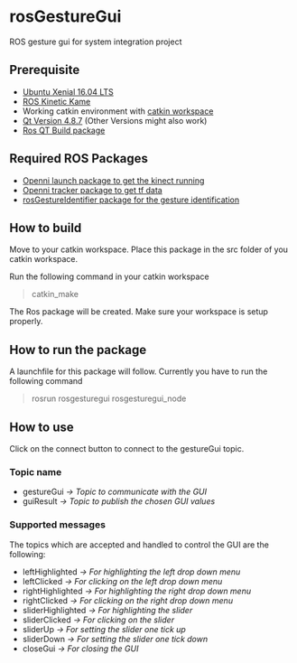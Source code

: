 # rosGestureGui
ROS gesture gui for system integration project

## Prerequisite
- [Ubuntu Xenial 16.04 LTS](http://releases.ubuntu.com/16.04/)
- [ROS Kinetic Kame](http://wiki.ros.org/kinetic/Installation)
- Working catkin environment with [catkin workspace](http://wiki.ros.org/ROS/Tutorials)
- [Qt Version 4.8.7](https://doc.qt.io/archives/qt-4.8/index.html) (Other Versions might also work)
- [Ros QT Build package](http://wiki.ros.org/qt_build)

## Required ROS Packages
- [Openni launch package to get the kinect running](http://wiki.ros.org/openni_launch)
- [Openni tracker package to get tf data](http://wiki.ros.org/openni_tracker)
- [rosGestureIdentifier package for the gesture identification](https://github.com/yanborn/rosGestureIdentifier/tree/master)

## How to build
Move to your catkin workspace.
Place this package in the src folder of you catkin workspace.

Run the following command in your catkin workspace
> catkin_make

The Ros package will be created. Make sure your workspace is setup properly.

## How to run the package
A launchfile for this package will follow.
Currently you have to run the following command
> rosrun rosgesturegui rosgesturegui_node

## How to use
Click on the connect button to connect to the gestureGui topic.

### Topic name
- gestureGui _-> Topic to communicate with the GUI_
- guiResult _-> Topic to publish the chosen GUI values_

### Supported messages
The topics which are accepted and handled to control the GUI are the following:
- leftHighlighted _-> For highlighting the left drop down menu_
- leftClicked _-> For clicking on the left drop down menu_
- rightHighlighted _-> For highlighting the right drop down menu_
- rightClicked _-> For clicking on the right drop down menu_
- sliderHighlighted _-> For highlighting the slider_
- sliderClicked _-> For clicking on the slider_
- sliderUp _-> For setting the slider one tick up_
- sliderDown _-> For setting the slider one tick down_
- closeGui _-> For closing the GUI_
